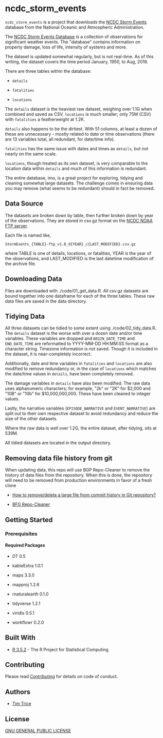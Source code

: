 # ncdc_storm_events

`ncdc_storm_events` is a project that downloads the [NCDC Storm Events](https://www.ncdc.noaa.gov/stormevents/) database from the National Oceanic and Atmospheric Administration. 

The [NCDC Storm Events Database](https://www.ncdc.noaa.gov/stormevents/) is a collection of observations for significant weather events. The "database" contains information on property damage, loss of life, intensity of systems and more. 

The dataset is updated somewhat regularly, but is not real-time. As of this writing, the dataset covers the time period January, 1950, to Aug, 2018. 

There are three tables within the database:

* `details`

* `fatalities`

* `locations`

The `details` dataset is the heaviest raw dataset, weighing over 1.1G when combined and saved as CSV. `locations` is much smaller; only 75M (CSV) with `fatalities` a featherweight at 1.2K. 

`details` also happens to be the dirtiest. With 51 columns, at least a dozen of these are unnecessary - mostly related to date or time observations (there are 13 variables total, all redundant, for date/time info). 

`fatalities` has the same issue with dates and times as `details`, but not nearly on the same scale.

`locations`, though treated as its own dataset, is very comparable to the location data within `details` and much of this information is redundant. 

The entire database, imo, is a great project for exploring, tidying and cleaning somewhat large datasets. The challenge comes in ensuring data you may remove (what seems to be redundant) should in fact be removed.

## Data Source

The datasets are broken down by table, then further broken down by year of the observations. They are stored in csv.gz format on the [NCDC NOAA FTP server](ftp://ftp.ncdc.noaa.gov/pub/data/swdi/stormevents/csvfiles/). 

Each file is named like, 

```
StormEvents_{TABLE}-ftp_v1.0_d{YEAR}_c{LAST_MODIFIED}.csv.gz
```

where TABLE is one of details, locations, or fatalities, YEAR is the year of the observations, and LAST_MODIFIED is the last datetime modification of the archive file. 

## Downloading Data

Files are downloaded with ./code/01_get_data.R. All csv.gz datasets are bound together into one dataframe for each of the three tables. These raw data files are saved in the data directory.

## Tidying Data

All three datasets can be tidied to some extent using ./code/02_tidy_data.R. The `details` dataset is the worse with over a dozen date and/or time variables. These variables are dropped and `BEGIN_DATE_TIME` and `END_DATE_TIME` are reformatted to YYYY-MM-DD HH:MM:SS format as a character string. Timezone information is not saved. Though it is included in the dataset, it is near-completely incorrect. 

Additionally, date and time variables in `fatalities` and `locations` are also modified to remove redundancy or, in the case of `locations` which matches the date/time values in `details`, have been completely removed. 

The damage variables in `details` have also been modified. The raw data uses alphanumeric characters; for example, "2k" or "2K" for \$2,000 and "10B" or "10b" for \$10,000,000,000. These have been cleaned to integer values.

Lastly, the narrative variables (`EPISODE_NARRATIVE` and `EVENT_NARRATIVE`) are split out to their own respective dataset to avoid redundancy and reduce the size of the other datasets. 

Where the raw data is well over 1.2G, the entire dataset, after tidying, sits at 539M. 

All tidied datasets are located in the output directory.

## Removing data file history from git

When updating data, this repo will use BGP Repo-Cleaner to remove the history of data files from the repository. When this is done, the repository will need to be removed from production environments in favor of a fresh clone

- [How to remove/delete a large file from commit history in Git repository?](https://stackoverflow.com/questions/2100907/how-to-remove-delete-a-large-file-from-commit-history-in-git-repository/17890278#17890278)

- [BFG Repo-Cleaner](https://rtyley.github.io/bfg-repo-cleaner/)

## Getting Started

### Prerequisites

#### Required Packages

* DT 0.5

* kableExtra 1.0.1

* maps 3.3.0

* mapproj 1.2.6

* rnaturalearth 0.1.0

* tidyverse 1.2.1

* viridis 0.5.1

* workflowr 0.2.0

## Built With

* [R 3.5.2](https://www.r-project.org/) - The R Project for Statistical Computing

## Contributing

Please read [Contributing](https://github.com/timtrice/ncdc_storm_events/blob/master/.github/CONTRIBUTING.md) for details on code of conduct.

## Authors

* [Tim Trice](https://github.com/timtrice)

## License

[GNU GENERAL PUBLIC LICENSE](https://github.com/timtrice/ncdc_storm_events/blob/master/LICENSE)
